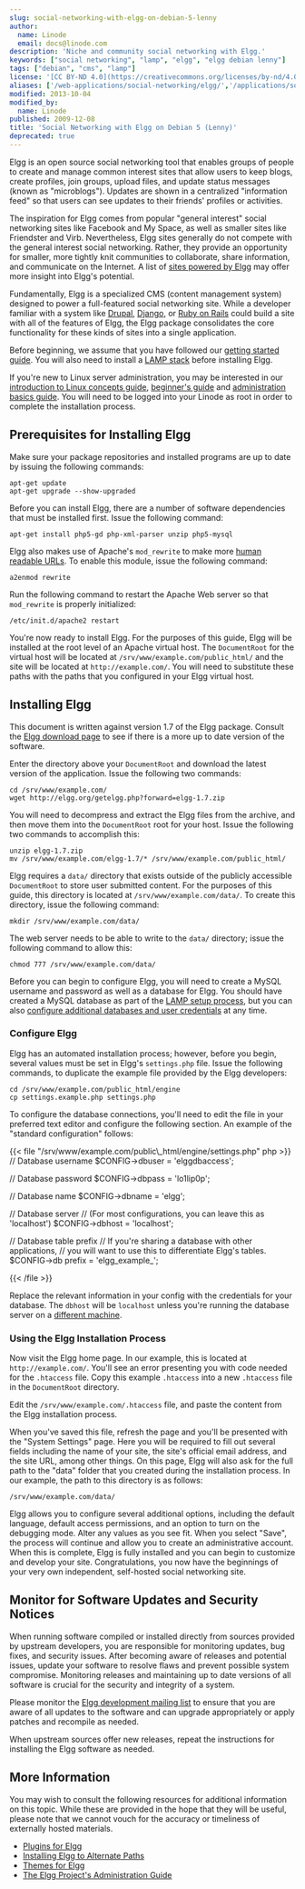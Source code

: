 ```yaml
---
slug: social-networking-with-elgg-on-debian-5-lenny
author:
  name: Linode
  email: docs@linode.com
description: 'Niche and community social networking with Elgg.'
keywords: ["social networking", "lamp", "elgg", "elgg debian lenny"]
tags: ["debian", "cms", "lamp"]
license: '[CC BY-ND 4.0](https://creativecommons.org/licenses/by-nd/4.0)'
aliases: ['/web-applications/social-networking/elgg/','/applications/social-networking/social-networking-with-elgg-on-debian-5-lenny/']
modified: 2013-10-04
modified_by:
  name: Linode
published: 2009-12-08
title: 'Social Networking with Elgg on Debian 5 (Lenny)'
deprecated: true
---
```


Elgg is an open source social networking tool that enables groups of people to create and manage common interest sites that allow users to keep blogs, create profiles, join groups, upload files, and update status messages (known as "microblogs"). Updates are shown in a centralized "information feed" so that users can see updates to their friends' profiles or activities.

The inspiration for Elgg comes from popular "general interest" social networking sites like Facebook and My Space, as well as smaller sites like Friendster and Virb. Nevertheless, Elgg sites generally do not compete with the general interest social networking. Rather, they provide an opportunity for smaller, more tightly knit communities to collaborate, share information, and communicate on the Internet. A list of [sites powered by Elgg](http://docs.elgg.org/wiki/Sites_powered_by_Elgg) may offer more insight into Elgg's potential.

Fundamentally, Elgg is a specialized CMS (content management system) designed to power a full-featured social networking site. While a developer familiar with a system like [Drupal](/docs/web-applications/cms-guides/drupal/), [Django](/docs/frameworks/), or [Ruby on Rails](/docs/frameworks/) could build a site with all of the features of Elgg, the Elgg package consolidates the core functionality for these kinds of sites into a single application.

Before beginning, we assume that you have followed our [getting started guide](/docs/getting-started/). You will also need to install a [LAMP stack](/docs/lamp-guides/debian-5-lenny/) before installing Elgg.

If you're new to Linux server administration, you may be interested in our [introduction to Linux concepts guide](/docs/tools-reference/introduction-to-linux-concepts/), [beginner's guide](/docs/beginners-guide/) and [administration basics guide](/docs/using-linux/administration-basics). You will need to be logged into your Linode as root in order to complete the installation process.

## Prerequisites for Installing Elgg

Make sure your package repositories and installed programs are up to date by issuing the following commands:

    apt-get update
    apt-get upgrade --show-upgraded

Before you can install Elgg, there are a number of software dependencies that must be installed first. Issue the following command:

    apt-get install php5-gd php-xml-parser unzip php5-mysql

Elgg also makes use of Apache's `mod_rewrite` to make more [human readable URLs](/docs/web-servers/apache/configuration/rewriting-urls). To enable this module, issue the following command:

    a2enmod rewrite

Run the following command to restart the Apache Web server so that `mod_rewrite` is properly initialized:

    /etc/init.d/apache2 restart

You're now ready to install Elgg. For the purposes of this guide, Elgg will be installed at the root level of an Apache virtual host. The `DocumentRoot` for the virtual host will be located at `/srv/www/example.com/public_html/` and the site will be located at `http://example.com/`. You will need to substitute these paths with the paths that you configured in your Elgg virtual host.

## Installing Elgg

This document is written against version 1.7 of the Elgg package. Consult the [Elgg download page](http://elgg.org/download.php) to see if there is a more up to date version of the software.

Enter the directory above your `DocumentRoot` and download the latest version of the application. Issue the following two commands:

    cd /srv/www/example.com/
    wget http://elgg.org/getelgg.php?forward=elgg-1.7.zip

You will need to decompress and extract the Elgg files from the archive, and then move them into the `DocumentRoot` root for your host. Issue the following two commands to accomplish this:

    unzip elgg-1.7.zip
    mv /srv/www/example.com/elgg-1.7/* /srv/www/example.com/public_html/

Elgg requires a `data/` directory that exists outside of the publicly accessible `DocumentRoot` to store user submitted content. For the purposes of this guide, this directory is located at `/srv/www/example.com/data/`. To create this directory, issue the following command:

    mkdir /srv/www/example.com/data/

The web server needs to be able to write to the `data/` directory; issue the following command to allow this:

    chmod 777 /srv/www/example.com/data/

Before you can begin to configure Elgg, you will need to create a MySQL username and password as well as a database for Elgg. You should have created a MySQL database as part of the [LAMP setup process](/docs/lamp-guides/debian-5-lenny/), but you can also [configure additional databases and user credentials](/docs/databases/mysql/debian-5-lenny#using-mysql) at any time.

### Configure Elgg

Elgg has an automated installation process; however, before you begin, several values must be set in Elgg's `settings.php` file. Issue the following commands, to duplicate the example file provided by the Elgg developers:

    cd /srv/www/example.com/public_html/engine
    cp settings.example.php settings.php

To configure the database connections, you'll need to edit the file in your preferred text editor and configure the following section. An example of the "standard configuration" follows:

{{< file "/srv/www/example.com/public\\_html/engine/settings.php" php >}}
// Database username
      $CONFIG->dbuser = 'elggdbaccess';

// Database password
        $CONFIG->dbpass = 'lo1lip0p';

// Database name
        $CONFIG->dbname = 'elgg';

// Database server
// (For most configurations, you can leave this as 'localhost')
        $CONFIG->dbhost = 'localhost';

// Database table prefix
// If you're sharing a database with other applications,
// you will want to use this to differentiate Elgg's tables.
        $CONFIG->db prefix = 'elgg_example_';

{{< /file >}}


Replace the relevant information in your config with the credentials for your database. The `dbhost` will be `localhost` unless you're running the database server on a [different machine](/docs/databases/mysql/standalone-mysql-server).

### Using the Elgg Installation Process

Now visit the Elgg home page. In our example, this is located at `http://example.com/`. You'll see an error presenting you with code needed for the `.htaccess` file. Copy this example `.htaccess` into a new `.htaccess` file in the `DocumentRoot` directory.

Edit the `/srv/www/example.com/.htaccess` file, and paste the content from the Elgg installation process.

When you've saved this file, refresh the page and you'll be presented with the "System Settings" page. Here you will be required to fill out several fields including the name of your site, the site's official email address, and the site URL, among other things. On this page, Elgg will also ask for the full path to the "data" folder that you created during the installation process. In our example, the path to this directory is as follows:

    /srv/www/example.com/data/

Elgg allows you to configure several additional options, including the default language, default access permissions, and an option to turn on the debugging mode. Alter any values as you see fit. When you select "Save", the process will continue and allow you to create an administrative account. When this is complete, Elgg is fully installed and you can begin to customize and develop your site. Congratulations, you now have the beginnings of your very own independent, self-hosted social networking site.

## Monitor for Software Updates and Security Notices

When running software compiled or installed directly from sources provided by upstream developers, you are responsible for monitoring updates, bug fixes, and security issues. After becoming aware of releases and potential issues, update your software to resolve flaws and prevent possible system compromise. Monitoring releases and maintaining up to date versions of all software is crucial for the security and integrity of a system.

Please monitor the [Elgg development mailing list](http://groups.google.com/group/elgg-development/) to ensure that you are aware of all updates to the software and can upgrade appropriately or apply patches and recompile as needed.

When upstream sources offer new releases, repeat the instructions for installing the Elgg software as needed.

## More Information

You may wish to consult the following resources for additional information on this topic. While these are provided in the hope that they will be useful, please note that we cannot vouch for the accuracy or timeliness of externally hosted materials.

- [Plugins for Elgg](http://elgg.org/plugins.php)
- [Installing Elgg to Alternate Paths](http://docs.elgg.org/wiki/Install_Troubleshooting#I_installed_in_a_subdirectory_and_my_install_action_isn.27t_working.21)
- [Themes for Elgg](http://community.elgg.org/mod/plugins/search.php?category=themes)
- [The Elgg Project's Administration Guide](http://docs.elgg.org/wiki/Administration_Manual)



